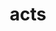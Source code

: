 ---
title: "acts"
layout: cache
categories: [package, develop]
meta: {"compilers": ["gcc@11.4.0"], "num_specs": 15, "num_specs_by_stack": {"hep": 15, "root": 15}, "oss": ["ubuntu22.04"], "platforms": ["linux"], "stacks": ["hep", "root"], "targets": ["x86_64_v3"], "versions": ["39.2.0"]}
spec_details: [{"compiler": "gcc@11.4.0", "hash": "4rzlt7y64vixn6i2ragchyod3mdisklr", "os": "ubuntu22.04", "platform": "linux", "size": "-", "stacks": ["hep", "root"], "target": "x86_64_v3", "variants": ["~alignment", "+analysis", "~benchmarks", "build_system=cmake", "build_type=Release", "~cuda", "cxxstd=20", "+dd4hep", "+edm4hep", "+examples", "+fatras", "~fatras_geant4", "+geant4", "generator=make", "~geomodel", "+hepmc3", "~integration_tests", "~ipo", "+json", "~legacy", "log_failure_threshold=MAX", "~odd", "~onnx", "+podio", "~profilecpu", "~profilemem", "+pythia8", "+python", "scalar=double", "+svg", "+tgeo", "~traccc", "~unit_tests"], "versions": ["39.2.0"]}, {"compiler": "gcc@11.4.0", "hash": "5quwzxsw6guagbodc7nem2b7avsqvsm3", "os": "ubuntu22.04", "platform": "linux", "size": "-", "stacks": ["hep", "root"], "target": "x86_64_v3", "variants": ["~alignment", "+analysis", "~benchmarks", "build_system=cmake", "build_type=Release", "~cuda", "cxxstd=20", "+dd4hep", "+edm4hep", "+examples", "+fatras", "~fatras_geant4", "+geant4", "generator=make", "~geomodel", "+hepmc3", "~integration_tests", "~ipo", "+json", "~legacy", "log_failure_threshold=MAX", "~odd", "~onnx", "+podio", "~profilecpu", "~profilemem", "+pythia8", "+python", "scalar=double", "+svg", "+tgeo", "~traccc", "~unit_tests"], "versions": ["39.2.0"]}, {"compiler": "gcc@11.4.0", "hash": "6vw57vtq723sggwbe6jxizezre7sc2cn", "os": "ubuntu22.04", "platform": "linux", "size": "-", "stacks": ["hep", "root"], "target": "x86_64_v3", "variants": ["~alignment", "+analysis", "~benchmarks", "build_system=cmake", "build_type=Release", "~cuda", "cxxstd=20", "+dd4hep", "+edm4hep", "+examples", "+fatras", "~fatras_geant4", "+geant4", "generator=make", "~geomodel", "+hepmc3", "~integration_tests", "~ipo", "+json", "~legacy", "log_failure_threshold=MAX", "~odd", "~onnx", "+podio", "~profilecpu", "~profilemem", "+pythia8", "+python", "scalar=double", "+svg", "+tgeo", "~traccc", "~unit_tests"], "versions": ["39.2.0"]}, {"compiler": "gcc@11.4.0", "hash": "af7qjt23eu4wbbg5g75dt6ikbp3kkef7", "os": "ubuntu22.04", "platform": "linux", "size": "-", "stacks": ["hep", "root"], "target": "x86_64_v3", "variants": ["~alignment", "+analysis", "~benchmarks", "build_system=cmake", "build_type=Release", "~cuda", "cxxstd=20", "+dd4hep", "+edm4hep", "+examples", "+fatras", "~fatras_geant4", "+geant4", "generator=make", "~geomodel", "+hepmc3", "~integration_tests", "~ipo", "+json", "~legacy", "log_failure_threshold=MAX", "~odd", "~onnx", "+podio", "~profilecpu", "~profilemem", "+pythia8", "+python", "scalar=double", "+svg", "+tgeo", "~traccc", "~unit_tests"], "versions": ["39.2.0"]}, {"compiler": "gcc@11.4.0", "hash": "bnn5xcfc5wueeuk4iunqdppz6mzlckgr", "os": "ubuntu22.04", "platform": "linux", "size": "-", "stacks": ["hep", "root"], "target": "x86_64_v3", "variants": ["~alignment", "+analysis", "~benchmarks", "build_system=cmake", "build_type=Release", "~cuda", "cxxstd=20", "+dd4hep", "+edm4hep", "+examples", "+fatras", "~fatras_geant4", "+geant4", "generator=make", "~geomodel", "+hepmc3", "~integration_tests", "~ipo", "+json", "~legacy", "log_failure_threshold=MAX", "~odd", "~onnx", "+podio", "~profilecpu", "~profilemem", "+pythia8", "+python", "scalar=double", "+svg", "+tgeo", "~traccc", "~unit_tests"], "versions": ["39.2.0"]}, {"compiler": "gcc@11.4.0", "hash": "ekucu4motp6cytt357yghgzjtruj3x3q", "os": "ubuntu22.04", "platform": "linux", "size": "-", "stacks": ["hep", "root"], "target": "x86_64_v3", "variants": ["~alignment", "+analysis", "~benchmarks", "build_system=cmake", "build_type=Release", "~cuda", "cxxstd=20", "+dd4hep", "+edm4hep", "+examples", "+fatras", "~fatras_geant4", "+geant4", "generator=make", "~geomodel", "+hepmc3", "~integration_tests", "~ipo", "+json", "~legacy", "log_failure_threshold=MAX", "~odd", "~onnx", "+podio", "~profilecpu", "~profilemem", "+pythia8", "+python", "scalar=double", "+svg", "+tgeo", "~traccc", "~unit_tests"], "versions": ["39.2.0"]}, {"compiler": "gcc@11.4.0", "hash": "eu4qeccgy2izqhioqflaqoqarxxbibic", "os": "ubuntu22.04", "platform": "linux", "size": "-", "stacks": ["hep", "root"], "target": "x86_64_v3", "variants": ["~alignment", "+analysis", "~benchmarks", "build_system=cmake", "build_type=Release", "~cuda", "cxxstd=20", "+dd4hep", "+edm4hep", "+examples", "+fatras", "~fatras_geant4", "+geant4", "generator=make", "~geomodel", "+hepmc3", "~integration_tests", "~ipo", "+json", "~legacy", "log_failure_threshold=MAX", "~odd", "~onnx", "+podio", "~profilecpu", "~profilemem", "+pythia8", "+python", "scalar=double", "+svg", "+tgeo", "~traccc", "~unit_tests"], "versions": ["39.2.0"]}, {"compiler": "gcc@11.4.0", "hash": "gtts2d6isr4bkmninckfaq3dclzunwlm", "os": "ubuntu22.04", "platform": "linux", "size": "-", "stacks": ["hep", "root"], "target": "x86_64_v3", "variants": ["~alignment", "+analysis", "~benchmarks", "build_system=cmake", "build_type=Release", "~cuda", "cxxstd=20", "+dd4hep", "+edm4hep", "+examples", "+fatras", "~fatras_geant4", "+geant4", "generator=make", "~geomodel", "+hepmc3", "~integration_tests", "~ipo", "+json", "~legacy", "log_failure_threshold=MAX", "~odd", "~onnx", "+podio", "~profilecpu", "~profilemem", "+pythia8", "+python", "scalar=double", "+svg", "+tgeo", "~traccc", "~unit_tests"], "versions": ["39.2.0"]}, {"compiler": "gcc@11.4.0", "hash": "hepuc2kbgimj7ity2wrubccaexehjinh", "os": "ubuntu22.04", "platform": "linux", "size": "-", "stacks": ["hep", "root"], "target": "x86_64_v3", "variants": ["~alignment", "+analysis", "~benchmarks", "build_system=cmake", "build_type=Release", "~cuda", "cxxstd=20", "+dd4hep", "+edm4hep", "+examples", "+fatras", "~fatras_geant4", "+geant4", "generator=make", "~geomodel", "+hepmc3", "~integration_tests", "~ipo", "+json", "~legacy", "log_failure_threshold=MAX", "~odd", "~onnx", "+podio", "~profilecpu", "~profilemem", "+pythia8", "+python", "scalar=double", "+svg", "+tgeo", "~traccc", "~unit_tests"], "versions": ["39.2.0"]}, {"compiler": "gcc@11.4.0", "hash": "jkoi4m545ml27ry3mih2fyiqycs6bobq", "os": "ubuntu22.04", "platform": "linux", "size": "-", "stacks": ["hep", "root"], "target": "x86_64_v3", "variants": ["~alignment", "+analysis", "~benchmarks", "build_system=cmake", "build_type=Release", "~cuda", "cxxstd=20", "+dd4hep", "+edm4hep", "+examples", "+fatras", "~fatras_geant4", "+geant4", "generator=make", "~geomodel", "+hepmc3", "~integration_tests", "~ipo", "+json", "~legacy", "log_failure_threshold=MAX", "~odd", "~onnx", "+podio", "~profilecpu", "~profilemem", "+pythia8", "+python", "scalar=double", "+svg", "+tgeo", "~traccc", "~unit_tests"], "versions": ["39.2.0"]}, {"compiler": "gcc@11.4.0", "hash": "kquluutc2s635rquqwe3ycpcrx7lbqrv", "os": "ubuntu22.04", "platform": "linux", "size": "-", "stacks": ["hep", "root"], "target": "x86_64_v3", "variants": ["~alignment", "+analysis", "~benchmarks", "build_system=cmake", "build_type=Release", "~cuda", "cxxstd=20", "+dd4hep", "+edm4hep", "+examples", "+fatras", "~fatras_geant4", "+geant4", "generator=make", "~geomodel", "+hepmc3", "~integration_tests", "~ipo", "+json", "~legacy", "log_failure_threshold=MAX", "~odd", "~onnx", "+podio", "~profilecpu", "~profilemem", "+pythia8", "+python", "scalar=double", "+svg", "+tgeo", "~traccc", "~unit_tests"], "versions": ["39.2.0"]}, {"compiler": "gcc@11.4.0", "hash": "npqzaqgucik2odc4bzhncr5ybbi6pvbi", "os": "ubuntu22.04", "platform": "linux", "size": "-", "stacks": ["hep", "root"], "target": "x86_64_v3", "variants": ["~alignment", "+analysis", "~benchmarks", "build_system=cmake", "build_type=Release", "~cuda", "cxxstd=20", "+dd4hep", "+edm4hep", "+examples", "+fatras", "~fatras_geant4", "+geant4", "generator=make", "~geomodel", "+hepmc3", "~integration_tests", "~ipo", "+json", "~legacy", "log_failure_threshold=MAX", "~odd", "~onnx", "+podio", "~profilecpu", "~profilemem", "+pythia8", "+python", "scalar=double", "+svg", "+tgeo", "~traccc", "~unit_tests"], "versions": ["39.2.0"]}, {"compiler": "gcc@11.4.0", "hash": "vdblnsl52nhyzrwz74qnycuqo5fcudey", "os": "ubuntu22.04", "platform": "linux", "size": "-", "stacks": ["hep", "root"], "target": "x86_64_v3", "variants": ["~alignment", "+analysis", "~benchmarks", "build_system=cmake", "build_type=Release", "~cuda", "cxxstd=20", "+dd4hep", "+edm4hep", "+examples", "+fatras", "~fatras_geant4", "+geant4", "generator=make", "~geomodel", "+hepmc3", "~integration_tests", "~ipo", "+json", "~legacy", "log_failure_threshold=MAX", "~odd", "~onnx", "+podio", "~profilecpu", "~profilemem", "+pythia8", "+python", "scalar=double", "+svg", "+tgeo", "~traccc", "~unit_tests"], "versions": ["39.2.0"]}, {"compiler": "gcc@11.4.0", "hash": "vxbp2gkwg33wa7cd7toj463gt3a75t27", "os": "ubuntu22.04", "platform": "linux", "size": "-", "stacks": ["hep", "root"], "target": "x86_64_v3", "variants": ["~alignment", "+analysis", "~benchmarks", "build_system=cmake", "build_type=Release", "~cuda", "cxxstd=20", "+dd4hep", "+edm4hep", "+examples", "+fatras", "~fatras_geant4", "+geant4", "generator=make", "~geomodel", "+hepmc3", "~integration_tests", "~ipo", "+json", "~legacy", "log_failure_threshold=MAX", "~odd", "~onnx", "+podio", "~profilecpu", "~profilemem", "+pythia8", "+python", "scalar=double", "+svg", "+tgeo", "~traccc", "~unit_tests"], "versions": ["39.2.0"]}, {"compiler": "gcc@11.4.0", "hash": "wqrvqtrjscsjfkpkrmucmai7tlqfz7vc", "os": "ubuntu22.04", "platform": "linux", "size": "-", "stacks": ["hep", "root"], "target": "x86_64_v3", "variants": ["~alignment", "+analysis", "~benchmarks", "build_system=cmake", "build_type=Release", "~cuda", "cxxstd=20", "+dd4hep", "+edm4hep", "+examples", "+fatras", "~fatras_geant4", "+geant4", "generator=make", "~geomodel", "+hepmc3", "~integration_tests", "~ipo", "+json", "~legacy", "log_failure_threshold=MAX", "~odd", "~onnx", "+podio", "~profilecpu", "~profilemem", "+pythia8", "+python", "scalar=double", "+svg", "+tgeo", "~traccc", "~unit_tests"], "versions": ["39.2.0"]}]
---